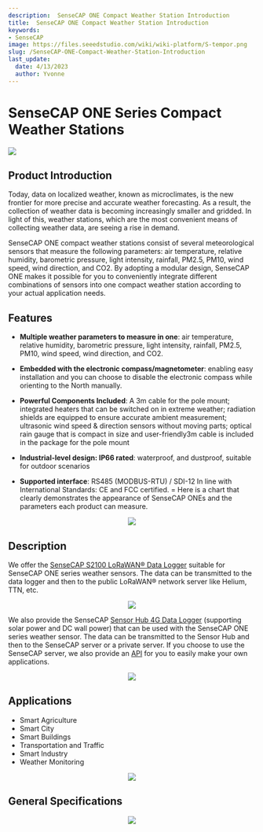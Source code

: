 ```yaml
---
description:  SenseCAP ONE Compact Weather Station Introduction
title:  SenseCAP ONE Compact Weather Station Introduction
keywords:
- SenseCAP
image: https://files.seeedstudio.com/wiki/wiki-platform/S-tempor.png
slug: /SenseCAP-ONE-Compact-Weather-Station-Introduction
last_update:
  date: 4/13/2023
  author: Yvonne
---
```

# SenseCAP ONE Series Compact Weather Stations


<p style={{textAlign: 'center'}}><a href="https://www.seeedstudio.com/SenseCAPONE-S900-9in1-Compact-Weather-Sensor-p-4881.html?utm_source=wiki" target="_blank"><img src="https://files.seeedstudio.com/wiki/SenseCAP%20ONE%20Compact%20Weather%20Sensor_/1.png" border="0" /></a></p>


## Product Introduction

Today, data on localized weather, known as microclimates, is the new frontier for more precise and accurate weather forecasting. As a result, the collection of weather data is becoming increasingly smaller and gridded. In light of this, weather stations, which are the most convenient means of collecting weather data, are seeing a rise in demand.

SenseCAP ONE compact weather stations consist of several meteorological sensors that measure the following parameters: air temperature, relative humidity, barometric pressure, light intensity, rainfall, PM2.5, PM10, wind speed, wind direction, and CO2. By adopting a modular design, SenseCAP ONE makes it possible for you to conveniently integrate different combinations of sensors into one compact weather station according to your actual application needs.


## Features

- **Multiple weather parameters to measure in one**: air temperature, relative humidity, barometric pressure, light intensity, rainfall, PM2.5, PM10, wind speed, wind direction, and CO2.

- **Embedded with the electronic compass/magnetometer**: enabling easy installation and you can choose to disable the electronic compass while orienting to the North manually.

- **Powerful Components Included**: A 3m cable for the pole mount; integrated heaters that can be switched on in extreme weather; radiation shields are equipped to ensure accurate ambient measurement; ultrasonic wind speed & direction sensors without moving parts; optical rain gauge that is compact in size and user-friendly3m cable is included in the package for the pole mount

- **Industrial-level design: IP66 rated**: waterproof, and dustproof, suitable for outdoor scenarios

- **Supported interface**: RS485 (MODBUS-RTU) / SDI-12
In line with International Standards: CE and FCC certified.
=
Here is a chart that clearly demonstrates the appearance of SenseCAP ONEs and the parameters each product can measure.

<div align="center"><img width={800} src="https://files.seeedstudio.com/wiki/SenseCAP%20ONE%20Compact%20Weather%20Sensor_/2.png"/></div>

## Description

We offer the [SenseCAP S2100 LoRaWAN® Data Logger](https://www.seeedstudio.com/SenseCAP-S2100-LoRaWAN-Data-Logger-p-5361.html) suitable for SenseCAP ONE series weather sensors. The data can be transmitted to the data logger and then to the public LoRaWAN® network server like Helium, TTN, etc.

<div align="center"><img width={800} src="https://files.seeedstudio.com/wiki/SenseCAP%20ONE%20Compact%20Weather%20Sensor_/3.png"/></div>

We also provide the SenseCAP [Sensor Hub 4G Data Logger](https://solution.seeedstudio.com/product/sensor-hub-4g-data-logger/) (supporting solar power and DC wall power) that can be used with the SenseCAP ONE series weather sensor. The data can be transmitted to the Sensor Hub and then to the SenseCAP server or a private server. If you choose to use the SenseCAP server, we also provide an [API](https://sensecap-docs.seeed.cc/introduction.html) for you to easily make your own applications.

<div align="center"><img width={800} src="https://sensecap-solution-upload.cdn.seeed.cn/cc/2020/05/Picture16.png?x-oss-process=image%2Fformat,webp"/></div>




## Applications
- Smart Agriculture
- Smart City
- Smart Buildings
- Transportation and Traffic
- Smart Industry
- Weather Monitoring
<div align="center"><img width={800} src="https://files.seeedstudio.com/wiki/SenseCAP%20ONE%20Compact%20Weather%20Sensor_/4.png"/></div>

## General Specifications
<div align="center"><img width={800} src="https://files.seeedstudio.com/wiki/SenseCAP%20ONE%20Compact%20Weather%20Sensor_/5.png"/></div>
